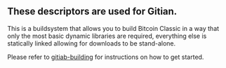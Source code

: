 ## These descriptors are used for Gitian.

This is a buildsystem that allows you to build Bitcoin Classic in a way
that only the most basic dynamic libraries are required, everything else is
statically linked allowing for downloads to be stand-alone.

Please refer to
[gitiab-building](https://github.com/bitcoinclassic/documentation/blob/master/doc/gitian-building.md)
for instructions on how to get started.
